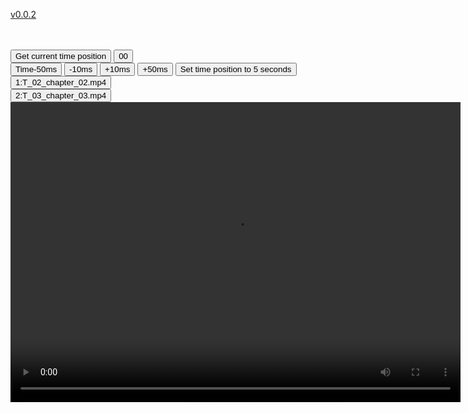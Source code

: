 [v0.0.2](https://github.com/littleflute/JimiHendrix/edit/master/Electric%20ladyland/dvd/readme.md)



<br> 
<div id="DivCurTime"></div> 
<br> 
<button onclick="getCurTime()" type="button">Get current time position</button>  
<button onclick="setCurTime(0)" type="button">00</button><br>   
<button onclick="moveMS(-0.05)" type="button">Time-50ms</button>  
<button onclick="moveMS(-0.01)" type="button">-10ms</button>  
<button onclick="moveMS(0.01)" type="button">+10ms</button>  
<button onclick="moveMS(0.05)" type="button">+50ms</button>  
<button onclick="setCurTime(5)" type="button">Set time position to 5 seconds</button><br>   
<button onclick="play('T_02_chapter_02.mp4')">1:T_02_chapter_02.mp4</button>   
<br> 
<button onclick="play('T_03_chapter_03.mp4')">2:T_03_chapter_03.mp4</button> 
<br> 
<video id="myVideo" width="720" height="480" controls> 
 <source src="0.mp4" type="video/mp4">  
Your browser does not support HTML5 video. 
</video>  
<script>  
var vid = document.getElementById("myVideo"); 
function play(i) {
    vid.src=i; 
    vid.load();
    vid.play(); 
}
function getCurTime() {  
   document.getElementById("DivCurTime").innerHTML= vid.currentTime; 
}   
function setCurTime(t) { 
   vid.currentTime=t;  
   getCurTime();
}  
function moveMS(ms) { 
  vid.currentTime+=ms;
  getCurTime();  
}   
</script> 
